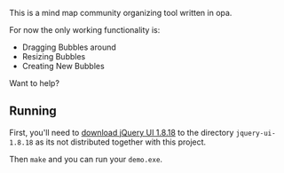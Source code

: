This is a mind map community organizing tool written in opa.

For now the only working functionality is:

* Dragging Bubbles around
* Resizing Bubbles
* Creating New Bubbles


Want to help?

Running
-------

First, you'll need to [download jQuery UI 1.8.18](https://github.com/jquery/jquery-ui/zipball/1.8.18) to the directory `jquery-ui-1.8.18` as its not distributed together with this project.

Then `make` and you can run your `demo.exe`.